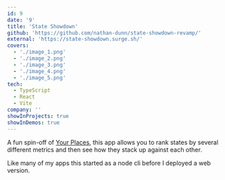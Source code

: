 ```yaml
---
id: 9
date: '9'
title: 'State Showdown'
github: 'https://github.com/nathan-dunn/state-showdown-revamp/'
external: 'https://state-showdown.surge.sh/'
covers:
  - './image_1.png'
  - './image_2.png'
  - './image_3.png'
  - './image_4.png'
  - './image_5.png'
tech:
  - TypeScript
  - React
  - Vite
company: ''
showInProjects: true
showInDemos: true
---
```


A fun spin-off of [Your Places](https://yourplaces.surge.sh/), this app allows you to rank states by several different metrics and then see how they stack up against each other.

Like many of my apps this started as a node cli before I deployed a web version.

